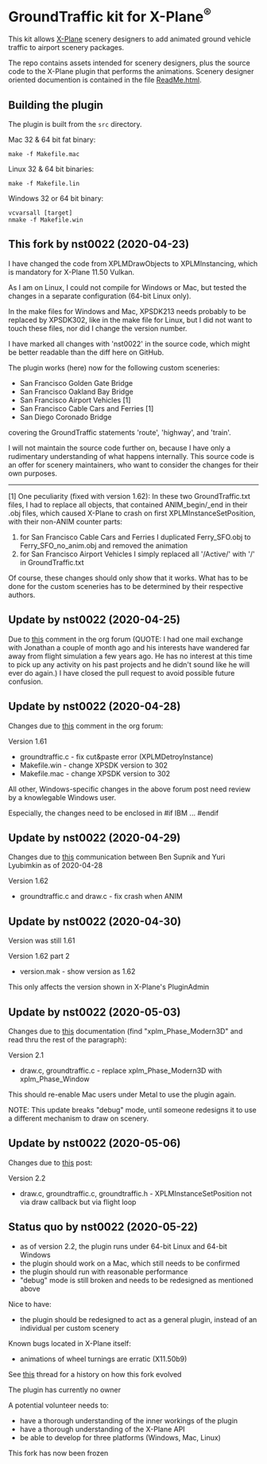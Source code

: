 GroundTraffic kit for X-Plane<sup>®</sup>
====

This kit allows [X-Plane](x-plane.com) scenery designers to add animated ground vehicle traffic to airport scenery packages.

The repo contains assets intended for scenery designers, plus the source code to the X-Plane plugin that performs the animations. Scenery designer oriented documention is contained in the file [ReadMe.html](http://htmlpreview.github.io/?https://raw.githubusercontent.com/Marginal/GroundTraffic/master/ReadMe.html).

Building the plugin
----
The plugin is built from the `src` directory.

Mac 32 & 64 bit fat binary:

    make -f Makefile.mac

Linux 32 & 64 bit binaries:

    make -f Makefile.lin

Windows 32 or 64 bit binary:

    vcvarsall [target]
    nmake -f Makefile.win

This fork by nst0022 (2020-04-23)
----

I have changed the code from XPLMDrawObjects to XPLMInstancing, which is mandatory for X-Plane 11.50 Vulkan.

As I am on Linux, I could not compile for Windows or Mac, but tested the changes in a separate configuration (64-bit Linux only).

In the make files for Windows and Mac, XPSDK213 needs probably to be replaced by XPSDK302, like in the make file for Linux, but I did not want to touch these files, nor did I change the version number.

I have marked all changes with 'nst0022' in the source code, which might be better readable than the diff here on GitHub.

The plugin works (here) now for the following custom sceneries:

- San Francisco Golden Gate Bridge
- San Francisco Oakland Bay Bridge
- San Francisco Airport Vehicles [1]
- San Francisco Cable Cars and Ferries [1]
- San Diego Coronado Bridge

covering the GroundTraffic statements 'route', 'highway', and 'train'.

I will not maintain the source code further on, because I have only a rudimentary understanding of what happens internally. This source code is an offer for scenery maintainers, who want to consider the changes for their own purposes.
____
[1] One peculiarity (fixed with version 1.62): In these two GroundTraffic.txt files, I had to replace all objects, that contained ANIM_begin/_end in their .obj files, which caused X-Plane to crash on first XPLMInstanceSetPosition, with their non-ANIM counter parts:
1. for San Francisco Cable Cars and Ferries I duplicated Ferry_SFO.obj to Ferry_SFO_no_anim.obj and removed the animation
2. for San Francisco Airport Vehicles I simply replaced all '/Active/' with '/' in GroundTraffic.txt

Of course, these changes should only show that it works. What has to be done for the custom sceneries has to be determined by their respective authors.

Update by nst0022 (2020-04-25)
----

Due to [this](https://forums.x-plane.org/index.php?/forums/topic/210452-groundtraffic-plugin-for-x1150-vulkan/&do=findComment&comment=1903841) comment in the org forum (QUOTE: I had one mail exchange with Jonathan a couple of month ago and his interests have wandered far away from flight simulation a few years ago. He has no interest at this time to pick up any activity on his past projects and he didn't sound like he will ever do again.) I have closed the pull request to avoid possible future confusion.

Update by nst0022 (2020-04-28)
----

Changes due to [this](https://forums.x-plane.org/index.php?/forums/topic/210452-groundtraffic-plugin-for-x1150-vulkan/&do=findComment&comment=1908165) comment in the org forum:

Version 1.61

- groundtraffic.c - fix cut&paste error (XPLMDetroyInstance)
- Makefile.win - change XPSDK version to 302
- Makefile.mac - change XPSDK version to 302

All other, Windows-specific changes in the above forum post need review by a knowlegable Windows user.

Especially, the changes need to be enclosed in #if IBM ... #endif

Update by nst0022 (2020-04-29)
----

Changes due to [this](https://developer.x-plane.com/2020/04/xplminstance-two-tricks/) communication between Ben Supnik and Yuri Lyubimkin as of 2020-04-28

Version 1.62

- groundtraffic.c and draw.c - fix crash when ANIM

Update by nst0022 (2020-04-30)
----

Version was still 1.61

Version 1.62 part 2

- version.mak - show version as 1.62

This only affects the version shown in X-Plane's PluginAdmin

Update by nst0022 (2020-05-03)
----

Changes due to [this](https://developer.x-plane.com/sdk/XPLMDisplay/) documentation (find "xplm_Phase_Modern3D" and read thru the rest of the paragraph):

Version 2.1

- draw.c, groundtraffic.c - replace xplm_Phase_Modern3D with xplm_Phase_Window

This should re-enable Mac users under Metal to use the plugin again.

NOTE: This update breaks "debug" mode, until someone redesigns it to use a different mechanism to draw on scenery.

Update by nst0022 (2020-05-06)
----

Changes due to [this](https://forums.x-plane.org/index.php?/forums/topic/210452-groundtraffic-plugin-for-x1150-vulkan/&page=2&tab=comments#comment-1909239) post:

Version 2.2

- draw.c, groundtraffic.c, groundtraffic.h - XPLMInstanceSetPosition not via draw callback but via flight loop

Status quo by nst0022 (2020-05-22)
----

- as of version 2.2, the plugin runs under 64-bit Linux and 64-bit Windows
- the plugin should work on a Mac, which still needs to be confirmed
- the plugin should run with reasonable performance
- "debug" mode is still broken and needs to be redesigned as mentioned above

Nice to have:

- the plugin should be redesigned to act as a general plugin, instead of an individual per custom scenery

Known bugs located in X-Plane itself:

- animations of wheel turnings are erratic (X11.50b9)

See [this](https://forums.x-plane.org/index.php?/forums/topic/210452-groundtraffic-plugin-for-x1150-vulkan) thread for a history on how this fork evolved

The plugin has currently no owner

A potential volunteer needs to:

- have a thorough understanding of the inner workings of the plugin
- have a thorough understanding of the X-Plane API
- be able to develop for three platforms (Windows, Mac, Linux)

This fork has now been frozen
